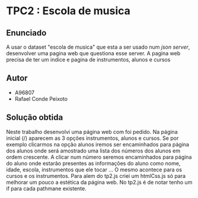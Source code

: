 # TPC2 : Escola de musica

## Enunciado

A usar o dataset "escola de musica" que esta a ser usado num *json server*, desenvolver uma pagina web que questiona esse server. 
A pagina web precisa de ter um indice e pagina de instrumentos, alunos e cursos

## Autor

- A96807
- Rafael Conde Peixoto

## Solução obtida 

Neste trabalho desenvolvi uma página web com foi pedido. Na página inicial (/) aparecem as 3 opções instrumentos, alunos e cursos. Se por exemplo clicarmos na opção alunos iremos ser encaminhados para página dos alunos onde será amostrado uma lista dos números dos alunos em ordem crescente. A clicar num número seremos encaminhados para página do aluno onde estarão presentes as informações do aluno como nome, idade, escola, instrumentos que ele tocar … 
O mesmo acontece para os cursos e os instrumentos.
Para alem do tp2.js criei um htmlCss.js só para melhorar um pouco a estética da página web.
No tp2.js é de notar tenho um if para cada pathmane existente. 
